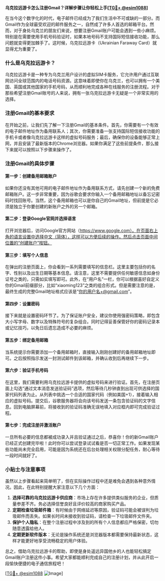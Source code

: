 **乌克拉远游卡怎么注册Gmail？详解步骤让你轻松上手[[TG💪+ @esim1088](https://t.me/s/esim1088)]**

在当今这个数字化的时代，电子邮件已经成为了我们生活中不可或缺的一部分。而Gmail作为全球最受欢迎的邮件服务之一，自然成了许多人首选的邮箱平台。然而，对于身处乌克兰的朋友们来说，想要注册Gmail账户可能会遇到一些小麻烦。特别是在需要使用手机号码验证时，如果本地号码不支持国际短信接收功能，那么问题就变得更加棘手了。这时候，乌克拉远游卡（Ukrainian Faraway Card）就显得尤为重要了。

### 什么是乌克拉远游卡？

乌克拉远游卡是一种专为乌克兰用户设计的虚拟SIM卡服务，它允许用户通过互联网访问全球范围内的电话号码资源。这意味着即使你在乌克兰，也可以拥有一个美国、英国或其他国家的手机号码，从而顺利地完成各种在线服务的注册流程。对于那些希望注册Gmail账号的人来说，拥有一张乌克拉远游卡无疑是一个非常实用的选择。

### 注册Gmail的基本要求

在开始之前，让我们先了解一下注册Gmail的基本条件。首先，你需要有一个有效的电子邮件地址作为备用联系人；其次，你需要准备一张支持国际短信接收功能的手机卡或者像乌克拉远游卡这样的虚拟号码服务；最后，确保你的设备能够正常上网，并且安装了最新版本的Chrome浏览器。如果你满足了这些前提条件，那么接下来就可以按照以下步骤来操作了。

### 注册Gmail的具体步骤

#### 第一步：创建备用邮箱账户
如果你还没有其他可用的电子邮件地址作为备用联系方式，请先创建一个新的免费邮箱账户。这一步非常重要，因为谷歌会要求你输入一个备用邮箱地址以备忘记密码时找回账号。当然，这个备用邮箱也可以是你自己的Gmail地址，但前提是它必须是独立于你要创建的新账户之外的另一个邮箱。

#### 第二步：登录Google官网并选择语言
打开浏览器后，访问Google官方网站（https://www.google.com）。在页面右上角的语言设置中选择中文（简体），这样可以方便后续的操作。然后点击页面中间位置的“创建账户”按钮。

#### 第三步：填写个人信息
在弹出的注册页面上，你会看到一系列需要填写的信息栏。这里主要包括你的名字、性别以及出生日期等基本信息。请注意，这里不需要提供任何敏感信息如身份证号之类的，只需如实填写即可。此外，在“用户名”一栏，你可以根据喜好自定义你的Gmail前缀部分，比如“xiaoming123”之类的组合形式。但是需要注意的是，最终生成的完整Gmail地址格式应该是“你的用户名+@gmail.com”。

#### 第四步：设置密码
接下来就是设置密码环节了。为了保证账户安全，建议你使用强密码策略，即包含大小写字母、数字以及特殊符号的复杂组合。同时记得妥善保管好你的密码记录本或记忆技巧，以免日后遗忘造成不必要的麻烦。

#### 第五步：绑定备用邮箱
当系统提示你需要添加一个备用邮箱时，直接输入刚刚创建好的备用邮箱地址即可。之后按照指示发送一封测试邮件到该邮箱，并确认收到后再继续下一步。

#### 第六步：验证手机号码
在这里，我们需要利用乌克拉远游卡提供的虚拟号码来进行验证。首先，在注册页面上勾选“通过文本消息发送验证码”选项，然后等待几秒钟直到出现可供选择的国家代码列表为止。从列表中挑选一个合适的国家代码（例如美国+1），接着输入相应的虚拟号码。提交后，谷歌服务器将会向该号码发送一条包含验证码的文字信息。回到电脑屏幕前，将接收到的验证码准确无误地填入对应框内即可完成验证过程。

#### 第七步：完成注册并激活账户
一旦所有必要的信息都被成功录入并且验证通过之后，恭喜你！你的新Gmail账户已经正式创建完毕啦！此时你可以尝试登录试试看是否一切正常工作。如果发现某些功能尚未完全启用，可能是因为系统还在后台处理相关权限分配任务，耐心等待一段时间就好了。

### 小贴士与注意事项

虽然以上步骤看起来简单明了，但在实际操作过程中还是难免会遇到各种意外情况。因此，在此特别提醒大家注意以下几个方面：

1. **选择可靠的乌克拉远游卡供应商**：市场上存在许多提供类似服务的企业，但质量参差不齐。务必选择信誉良好且评价较高的商家购买产品。
2. **定期检查垃圾邮件箱**：有时候由于网络延迟等原因，验证码可能会被误判为垃圾邮件而丢失。如果长时间未接收到验证码，请检查一下垃圾邮件文件夹。
3. **保护个人隐私**：在整个注册过程中涉及到的所有个人信息都应严格保密，切勿随意透露给他人。
4. **定期更新软件版本**：无论是操作系统还是浏览器版本都需要保持最新状态，这样才能更好地享受流畅稳定的用户体验。

总之，借助乌克拉远游卡的帮助，即使是身处遥远异国他乡的人也能轻松搞定Gmail账户注册这件小事。希望大家都能顺利完成自己的注册计划，并从此开启一段愉快便捷的电子通信旅程吧！

[[TG💪+ @esim1088](https://t.me/s/esim1088) ![Image](https://i.postimg.cc/4NQfJmqS/Snipaste-2025-05-13-00-14-12.png)]